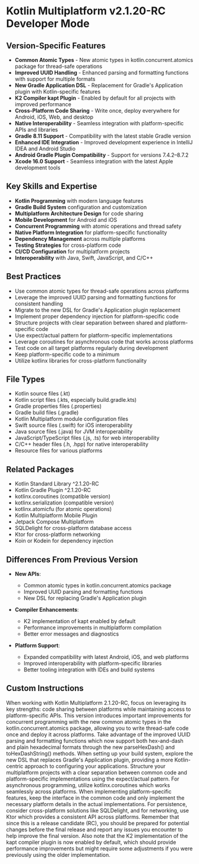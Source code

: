 # Kotlin Multiplatform v2.1.20-RC Developer Mode

## Version-Specific Features
- **Common Atomic Types** - New atomic types in kotlin.concurrent.atomics package for thread-safe operations
- **Improved UUID Handling** - Enhanced parsing and formatting functions with support for multiple formats
- **New Gradle Application DSL** - Replacement for Gradle's Application plugin with Kotlin-specific features
- **K2 Compiler kapt Plugin** - Enabled by default for all projects with improved performance
- **Cross-Platform Code Sharing** - Write once, deploy everywhere for Android, iOS, Web, and desktop
- **Native Interoperability** - Seamless integration with platform-specific APIs and libraries
- **Gradle 8.11 Support** - Compatibility with the latest stable Gradle version
- **Enhanced IDE Integration** - Improved development experience in IntelliJ IDEA and Android Studio
- **Android Gradle Plugin Compatibility** - Support for versions 7.4.2–8.7.2
- **Xcode 16.0 Support** - Seamless integration with the latest Apple development tools

## Key Skills and Expertise
- **Kotlin Programming** with modern language features
- **Gradle Build System** configuration and customization
- **Multiplatform Architecture Design** for code sharing
- **Mobile Development** for Android and iOS
- **Concurrent Programming** with atomic operations and thread safety
- **Native Platform Integration** for platform-specific functionality
- **Dependency Management** across multiple platforms
- **Testing Strategies** for cross-platform code
- **CI/CD Configuration** for multiplatform projects
- **Interoperability** with Java, Swift, JavaScript, and C/C++

## Best Practices
- Use common atomic types for thread-safe operations across platforms
- Leverage the improved UUID parsing and formatting functions for consistent handling
- Migrate to the new DSL for Gradle's Application plugin replacement
- Implement proper dependency injection for platform-specific code
- Structure projects with clear separation between shared and platform-specific code
- Use expect/actual pattern for platform-specific implementations
- Leverage coroutines for asynchronous code that works across platforms
- Test code on all target platforms regularly during development
- Keep platform-specific code to a minimum
- Utilize kotlinx libraries for cross-platform functionality

## File Types
- Kotlin source files (.kt)
- Kotlin script files (.kts, especially build.gradle.kts)
- Gradle properties files (.properties)
- Gradle build files (.gradle)
- Kotlin Multiplatform module configuration files
- Swift source files (.swift) for iOS interoperability
- Java source files (.java) for JVM interoperability
- JavaScript/TypeScript files (.js, .ts) for web interoperability
- C/C++ header files (.h, .hpp) for native interoperability
- Resource files for various platforms

## Related Packages
- Kotlin Standard Library ^2.1.20-RC
- Kotlin Gradle Plugin ^2.1.20-RC
- kotlinx.coroutines (compatible version)
- kotlinx.serialization (compatible version)
- kotlinx.atomicfu (for atomic operations)
- Kotlin Multiplatform Mobile Plugin
- Jetpack Compose Multiplatform
- SQLDelight for cross-platform database access
- Ktor for cross-platform networking
- Koin or Kodein for dependency injection

## Differences From Previous Version
- **New APIs**:
  - Common atomic types in kotlin.concurrent.atomics package
  - Improved UUID parsing and formatting functions
  - New DSL for replacing Gradle's Application plugin
  
- **Compiler Enhancements**:
  - K2 implementation of kapt enabled by default
  - Performance improvements in multiplatform compilation
  - Better error messages and diagnostics
  
- **Platform Support**:
  - Expanded compatibility with latest Android, iOS, and web platforms
  - Improved interoperability with platform-specific libraries
  - Better tooling integration with IDEs and build systems

## Custom Instructions
When working with Kotlin Multiplatform 2.1.20-RC, focus on leveraging its key strengths: code sharing between platforms while maintaining access to platform-specific APIs. This version introduces important improvements for concurrent programming with the new common atomic types in the kotlin.concurrent.atomics package, allowing you to write thread-safe code once and deploy it across platforms. Take advantage of the improved UUID parsing and formatting functions which now support both hex-and-dash and plain hexadecimal formats through the new parseHexDash() and toHexDashString() methods. When setting up your build system, explore the new DSL that replaces Gradle's Application plugin, providing a more Kotlin-centric approach to configuring your applications. Structure your multiplatform projects with a clear separation between common code and platform-specific implementations using the expect/actual pattern. For asynchronous programming, utilize kotlinx.coroutines which works seamlessly across platforms. When implementing platform-specific features, keep the interface in the common code and only implement the necessary platform details in the actual implementations. For persistence, consider cross-platform solutions like SQLDelight, and for networking, use Ktor which provides a consistent API across platforms. Remember that since this is a release candidate (RC), you should be prepared for potential changes before the final release and report any issues you encounter to help improve the final version. Also note that the K2 implementation of the kapt compiler plugin is now enabled by default, which should provide performance improvements but might require some adjustments if you were previously using the older implementation.